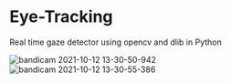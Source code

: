 # Eye-Tracking
Real time gaze detector using opencv and dlib in Python

![bandicam 2021-10-12 13-30-50-942](https://user-images.githubusercontent.com/71871468/137564802-ed32f69f-01e4-43ae-8612-468c49bde89a.jpg)
![bandicam 2021-10-12 13-30-55-386](https://user-images.githubusercontent.com/71871468/137564804-41d16817-2bbf-457c-a98f-f16ff421a67b.jpg)


